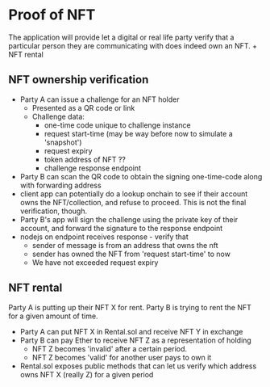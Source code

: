 # Proof of NFT
The application will provide let a digital or real life party verify that a particular person they are communicating with does indeed own an NFT. + NFT rental

## NFT ownership verification
- Party A can issue a challenge for an NFT holder
  - Presented as a QR code or link
  - Challenge data:
    - one-time code unique to challenge instance
    - request start-time (may be way before now to simulate a 'snapshot')
    - request expiry
    - token address of NFT ??
    - challenge response endpoint
- Party B can scan the QR code to obtain the signing one-time-code along with forwarding address
- client app can potentially do a lookup onchain to see if their account owns the NFT/collection, and refuse to proceed. This is not the final verification, though.
- Party B's app will sign the challenge using the private key of their account, and forward the signature to the response endpoint
- nodejs on endpoint receives response - verify that 
  - sender of message is from an address that owns the nft
  - sender has owned the NFT from 'request start-time' to now
  - We have not exceeded request expiry
## NFT rental
Party A is putting up their NFT X for rent. Party B is trying to rent the NFT for a given amount of time.
- Party A can put NFT X in Rental.sol and receive NFT Y in exchange
- Party B can pay Ether to receive NFT Z as a representation of holding 
  - NFT Z becomes 'invalid' after a certain period.
  - NFT Z becomes 'valid' for another user pays to own it
- Rental.sol exposes public methods that can let us verify which address owns NFT X (really Z) for a given period


